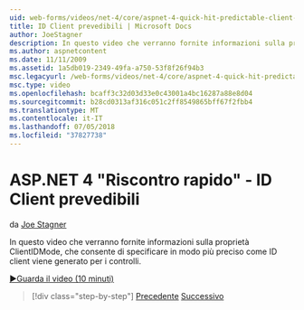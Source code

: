 ```yaml
---
uid: web-forms/videos/net-4/core/aspnet-4-quick-hit-predictable-client-ids
title: ID Client prevedibili | Microsoft Docs
author: JoeStagner
description: In questo video che verranno fornite informazioni sulla proprietà ClientIDMode, che consente di specificare in modo più preciso come ID client viene generato per i controlli.
ms.author: aspnetcontent
ms.date: 11/11/2009
ms.assetid: 1a5db019-2349-49fa-a750-53f8f26f94b3
msc.legacyurl: /web-forms/videos/net-4/core/aspnet-4-quick-hit-predictable-client-ids
msc.type: video
ms.openlocfilehash: bcaff3c32d03d33e0c43001a4bc16287a88e8d04
ms.sourcegitcommit: b28cd0313af316c051c2ff8549865bff67f2fbb4
ms.translationtype: MT
ms.contentlocale: it-IT
ms.lasthandoff: 07/05/2018
ms.locfileid: "37827738"
---
```

<a name="aspnet-4-quick-hit---predictable-client-ids"></a>ASP.NET 4 "Riscontro rapido" - ID Client prevedibili
====================
da [Joe Stagner](https://github.com/JoeStagner)

In questo video che verranno fornite informazioni sulla proprietà ClientIDMode, che consente di specificare in modo più preciso come ID client viene generato per i controlli. 

[&#9654;Guarda il video (10 minuti)](https://channel9.msdn.com/Blogs/ASP-NET-Site-Videos/aspnet-4-quick-hit-predictable-client-ids)

> [!div class="step-by-step"]
> [Precedente](aspnet-4-quick-hit-clean-webconfig-files.md)
> [Successivo](aspnet-4-quick-hit-the-htmlencoder-utility-method.md)
